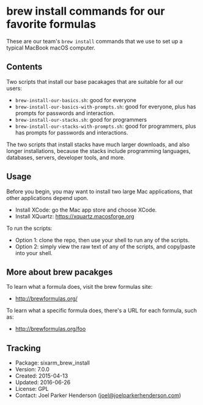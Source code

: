 # brew install commands for our favorite formulas

These are our team's `brew install` commands that we use to set up a typical MacBook macOS computer.

## Contents

Two scripts that install our base pacakages that are suitable for all our users:

  * `brew-install-our-basics.sh`: good for everyone
  * `brew-install-our-basics-with-prompts.sh`: good for everyone, plus has prompts for passwords and interaction.
  * `brew-install-our-stacks.sh`: good for programmers
  * `brew-install-our-stacks-with-prompts.sh`: good for programmers, plus has prompts for passwords and interactions.

The two scripts that install stacks have much larger downloads, and also longer installations, because the stacks include programming languages, databases, servers, developer tools, and more.

## Usage

Before you begin, you may want to install two large Mac applications, that other applications depend upon.

  * Install XCode: go the Mac app store and choose XCode.
  * Install XQuartz: https://xquartz.macosforge.org

To run the scripts:

  * Option 1: clone the repo, then use your shell to run any of the scripts.
  * Option 2: simply view the raw text of any of the scripts, and copy/paste into your shell.

## More about brew pacakges

To learn what a formula does, visit the brew formulas site:

  * http://brewformulas.org/

To learn what a specific formula does, there's a URL for each formula, such as:

  * http://brewformulas.org/foo

## Tracking

  * Package: sixarm_brew_install
  * Version: 7.0.0
  * Created: 2015-04-13
  * Updated: 2016-06-26
  * License: GPL
  * Contact: Joel Parker Henderson (joel@joelparkerhenderson.com)
